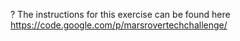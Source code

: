 ?
The instructions for this exercise can be found here
https://code.google.com/p/marsrovertechchallenge/